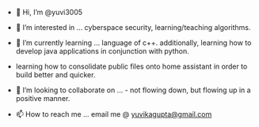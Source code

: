 - 👋 Hi, I’m @yuvi3005

- 👀 I’m interested in ... cyberspace security, learning/teaching algorithms. 

- 🌱 I’m currently learning ... language of c++. additionally, learning how to develop java applications in conjunction with python. 

- learning how to consolidate public files onto home assistant in order to build better and quicker. 

- 💞️ I’m looking to collaborate on ... - not flowing down, but flowing up in a positive manner. 

- 📫 How to reach me ... email me @ yuvikagupta@gmail.com

<!---
yuvi3005/yuvi3005 is a ✨ special ✨ repository because its `README.md` (this file) appears on your GitHub profile.
You can click the Preview link to take a look at your changes.
--->
